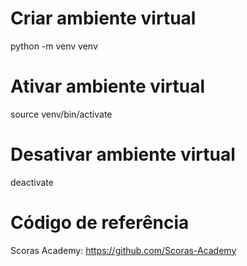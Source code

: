 # Criar ambiente virtual

python -m venv venv

# Ativar ambiente virtual

source venv/bin/activate

# Desativar ambiente virtual

deactivate

# Código de referência

Scoras Academy: https://github.com/Scoras-Academy
